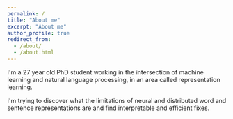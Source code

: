 ```yaml
---
permalink: /
title: "About me"
excerpt: "About me"
author_profile: true
redirect_from: 
  - /about/
  - /about.html
---
```


I'm a 27 year old PhD student working in the intersection of machine learning and natural language processing, in an area called representation learning. 

I'm trying to discover what the limitations of neural and distributed word and sentence representations are and find interpretable and efficient fixes.
